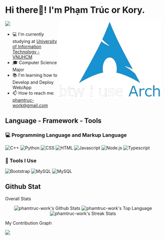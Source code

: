 <h1>
Hi there👋! I'm Phạm Trúc or Kory.
</h1>
<img src="i use arch btw.png" align="right" height="250"/>
<img src="https://readme-typing-svg.herokuapp.com/?font=Segeo-UI&size=35&center=true&vCenter=true&width=500&height=70&duration=3000&lines=Phạm+Thạch+Thanh+Trúc;Kory+The+Korgy;CS+Major;Web+Dev+Beginner;Dev+Ops+Wannabe" />

<ul>
    <li> 💻 I'm currently studying at <a href="https://en.uit.edu.vn/">University of Information Technology - VNUHCM</a> </li>
    <li> 🎓 Computer Science Major </li>
    <li> 📚 I'm learning how to Develop and Deploy Web/App </li>
    <li> 📫 How to reach me: <a href="mailto: phamtruc-work@gmail.com">phamtruc-work@gmail.com</a></li>
</ul>

<h2>
Language - Framework - Tools
</h2>
<h3>💻 Programming Language and Markup Language</h3>
<p>
<img alt="C++" src="https://img.shields.io/badge/C%2B%2B-00599C?style=for-the-badge&logo=c%2B%2B&logoColor=white"></a>
<img alt="Python" src="https://img.shields.io/badge/Python-14354C?style=for-the-badge&logo=python&logoColor=white"></a>
<img alt="CSS" src="https://img.shields.io/badge/CSS-239120?&style=for-the-badge&logo=css3&logoColor=white"></a>
<img alt="HTML" src="https://img.shields.io/badge/HTML5-E34F26?style=for-the-badge&logo=html5&logoColor=white"></a>
<img alt="Javascript" src="https://img.shields.io/badge/JavaScript-323330?style=for-the-badge&logo=javascript&logoColor=F7DF1E"></a>
<img alt="Node.js" src="https://img.shields.io/badge/Node.js-43853D?style=for-the-badge&logo=node.js&logoColor=white"></a>
<img alt="Typescript" src="https://img.shields.io/badge/TypeScript-007ACC?style=for-the-badge&logo=typescript&logoColor=white"></a>
</p>

<h3>🧰 Tools I Use</h3>
<p>
<img alt="Bootstrap" src="https://img.shields.io/badge/Bootstrap-563D7C?style=for-the-badge&logo=bootstrap&logoColor=white"></a>
<img alt="MySQL" src="https://img.shields.io/badge/MySQL-00000F?style=for-the-badge&logo=mysql&logoColor=white"></a>
<img alt="MySQL" src="https://img.shields.io/badge/MongoDB-4EA94B?style=for-the-badge&logo=mongodb&logoColor=white"></a>
</p>

<h2>
Github Stat
</h2>

<p>Overall Stats</p>
<p align="center">
    <img alt="phamtruc-work's Github Stats" src="https://github-readme-stats.vercel.app/api?username=phamtruc-work&show_icons=true&theme=nord&rank_icon=percentile&show=discussions_answered&line_height=24&border_radius=10&hide_border=true" height="192px"/>
    <img alt="phamtruc-work's Top Language" src="https://github-readme-stats.vercel.app/api/top-langs/?username=phamtruc-work&layout=compact&theme=nord&hide_border=true&border_radius=6" height="192px"/>
    <img alt="phamtruc-work's Streak Stats" src="https://streak-stats.demolab.com/?user=phamtruc-work&count_private=false&theme=nord&border_radius=10&hide_border=true" height="192px"/>
</p>
        


<p>My Contribution Graph</p>
<img src="https://github-readme-activity-graph.vercel.app/graph?username=phamtruc-work&theme=nord&radius=10&hide_border=true">
